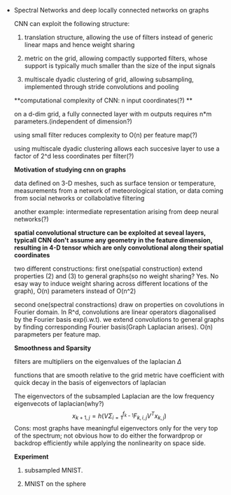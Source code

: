 * Spectral Networks and deep locally connected networks on graphs

  CNN can exploit the following structure:

  1) translation structure, allowing the use of filters instead of generic linear maps and hence weight sharing

  2) metric on the grid, allowing compactly supported filters, whose support is typically much smaller than the size of the input signals

  3) multiscale dyadic clustering of grid, allowing  subsampling, implemented through stride convolutions and pooling

  **computational complexity of CNN: n input coordinates(?) **

  on a d-dim grid, a fully connected layer with m outputs requires n*m parameters.(independent of dimension?)

  using small filter reduces complexity to O(n) per feature map(?)

  using multiscale dyadic clustering allows each succesive layer to use a factor of 2^d less coordinates per filter(?)

  **Motivation of studying cnn on graphs**

  data defined on 3-D meshes, such as surface tension or temperature, measurements from a network of meteorological station, or data coming from social networks or collabolative filtering

  another example: intermediate representation arising from deep neural networks(?)

  **spatial convolutional structure can be exploited at seveal layers, typicall CNN don't assume any geometry in the feature dimension, resulting in 4-D tensor which are only convolutional along their spatial coordinates**

  two different constructions: first one(spatial construction) extend properties (2) and (3) to general graphs(so no weight sharing? Yes. No esay way to induce weight sharing across different locations of the graph), O(n) parameters instead of O(n^2) 

  second one(spectral constractions) draw on properties on covolutions in Fourier domain. In R^d, convolutions are linear operators diagonalised by the Fourier basis exp(i.w.t). we extend convolutions to general graphs by finding corresponding Fourier basis(Graph Laplacian arises). O(n) parapmeters per feature map.

  **Smoothness and Sparsity**

  filters are multipliers on the eigenvalues of the laplacian $\Delta$

  functions that are smooth relative to the grid metric have coefficient with quick decay in the basis of eigenvectors of laplacian

  The eigenvectors of the subsampled Laplacian are the low frequency eigenvecots of laplacian(why?)
  $$
  x_{k+1,j}=h(V\Sigma_{i=1}^{f_{k-1}}F_{k,i,j}V^{T}x_{k,j})
  $$
  Cons: most graphs have meaningful eigenvectors only for the very top of the spectrum; not obvious how to do either the forwardprop or backdrop efficiently while applying the nonlinearity on space side.

  **Experiment**

  1) subsampled MNIST. 

  2) MNIST on the sphere

  ​

   

  ​

  ​

  ​


  ​

  ​

  ​